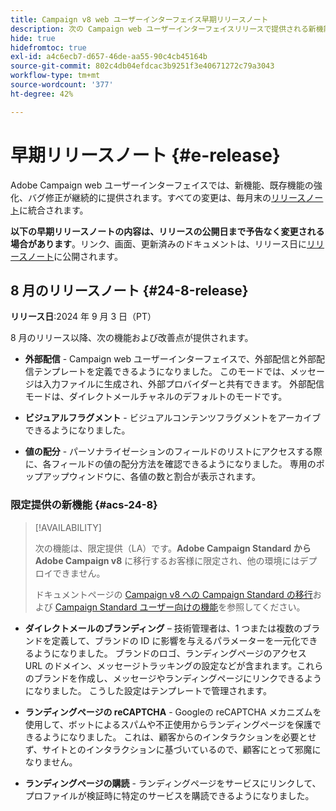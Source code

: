 ```yaml
---
title: Campaign v8 web ユーザーインターフェイス早期リリースノート
description: 次の Campaign web ユーザーインターフェイスリリースで提供される新機能について説明します
hide: true
hidefromtoc: true
exl-id: a4c6ecb7-d657-46de-aa55-90c4cb45164b
source-git-commit: 802c4db04efdcac3b9251f3e40671272c79a3043
workflow-type: tm+mt
source-wordcount: '377'
ht-degree: 42%

---
```


# 早期リリースノート {#e-release}

Adobe Campaign web ユーザーインターフェイスでは、新機能、既存機能の強化、バグ修正が継続的に提供されます。すべての変更は、毎月末の[リリースノート](release-notes.md)に統合されます。

**以下の早期リリースノートの内容は、リリースの公開日まで予告なく変更される場合があります**。リンク、画面、更新済みのドキュメントは、リリース日に[リリースノート](release-notes.md)に公開されます。

## 8 月のリリースノート {#24-8-release}

**リリース日**:2024 年 9 月 3 日（PT）

8 月のリリース以降、次の機能および改善点が提供されます。

* **外部配信** - Campaign web ユーザーインターフェイスで、外部配信と外部配信テンプレートを定義できるようになりました。 このモードでは、メッセージは入力ファイルに生成され、外部プロバイダーと共有できます。 外部配信モードは、ダイレクトメールチャネルのデフォルトのモードです。

* **ビジュアルフラグメント** - ビジュアルコンテンツフラグメントをアーカイブできるようになりました。

* **値の配分** - パーソナライゼーションのフィールドのリストにアクセスする際に、各フィールドの値の配分方法を確認できるようになりました。 専用のポップアップウィンドウに、各値の数と割合が表示されます。

### 限定提供の新機能 {#acs-24-8}

>[!AVAILABILITY]
>
>次の機能は、限定提供（LA）です。**Adobe Campaign Standard から Adobe Campaign v8** に移行するお客様に限定され、他の環境にはデプロイできません。
>
>ドキュメントページの [Campaign v8 への Campaign Standard の移行](../rn/acs-migration.md)および [Campaign Standard ユーザー向けの機能](https://experienceleague.adobe.com/docs/experience-cloud/campaign/campaign-standard-migration-home.html?lang=ja)を参照してください。

* **ダイレクトメールのブランディング** – 技術管理者は、1 つまたは複数のブランドを定義して、ブランドの ID に影響を与えるパラメーターを一元化できるようになりました。 ブランドのロゴ、ランディングページのアクセス URL のドメイン、メッセージトラッキングの設定などが含まれます。これらのブランドを作成し、メッセージやランディングページにリンクできるようになりました。 こうした設定はテンプレートで管理されます。

* **ランディングページの reCAPTCHA** - Googleの reCAPTCHA メカニズムを使用して、ボットによるスパムや不正使用からランディングページを保護できるようになりました。 これは、顧客からのインタラクションを必要とせず、サイトとのインタラクションに基づいているので、顧客にとって邪魔になりません。

* **ランディングページの購読** - ランディングページをサービスにリンクして、プロファイルが検証時に特定のサービスを購読できるようになりました。



